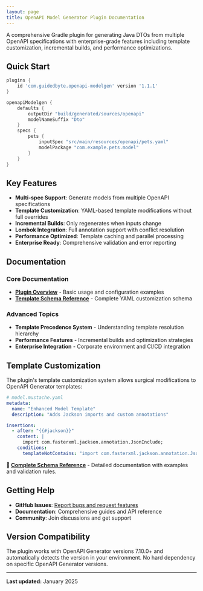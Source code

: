 ```yaml
---
layout: page
title: OpenAPI Model Generator Plugin Documentation
---
```


A comprehensive Gradle plugin for generating Java DTOs from multiple OpenAPI specifications with
enterprise-grade features including template customization, incremental builds, and performance optimizations.

## Quick Start

```gradle
plugins {
    id 'com.guidedbyte.openapi-modelgen' version '1.1.1'
}

openapiModelgen {
    defaults {
        outputDir "build/generated/sources/openapi"
        modelNameSuffix "Dto"
    }
    specs {
        pets {
            inputSpec "src/main/resources/openapi/pets.yaml"
            modelPackage "com.example.pets.model"
        }
    }
}
```

## Key Features

- **Multi-spec Support**: Generate models from multiple OpenAPI specifications
- **Template Customization**: YAML-based template modifications without full overrides
- **Incremental Builds**: Only regenerates when inputs change
- **Lombok Integration**: Full annotation support with conflict resolution
- **Performance Optimized**: Template caching and parallel processing
- **Enterprise Ready**: Comprehensive validation and error reporting

## Documentation

### Core Documentation

- **[Plugin Overview](README)** - Basic usage and configuration examples
- **[Template Schema Reference](template-schema)** - Complete YAML customization schema

### Advanced Topics

- **Template Precedence System** - Understanding template resolution hierarchy
- **Performance Features** - Incremental builds and optimization strategies
- **Enterprise Integration** - Corporate environment and CI/CD integration

## Template Customization

The plugin's template customization system allows surgical modifications to OpenAPI Generator templates:

```yaml
# model.mustache.yaml
metadata:
  name: "Enhanced Model Template"
  description: "Adds Jackson imports and custom annotations"

insertions:
  - after: "{{#jackson}}"
    content: |
      import com.fasterxml.jackson.annotation.JsonInclude;
    conditions:
      templateNotContains: "import com.fasterxml.jackson.annotation.JsonInclude;"
```

**📘 [Complete Schema Reference](template-schema)** - Detailed documentation with examples and validation rules.

## Getting Help

- **GitHub Issues**: [Report bugs and request features](https://github.com/ryansmith4/openapi-modelgen/issues)
- **Documentation**: Comprehensive guides and API reference
- **Community**: Join discussions and get support

## Version Compatibility

The plugin works with OpenAPI Generator versions 7.10.0+ and automatically detects the version in your
environment. No hard dependency on specific OpenAPI Generator versions.

---

**Last updated:** January 2025
